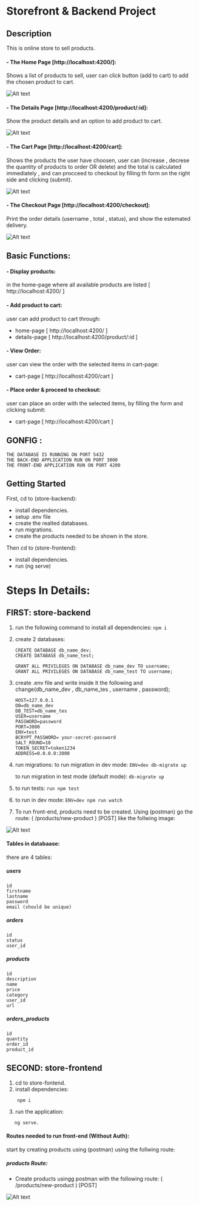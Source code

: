 # Storefront & Backend Project

## Description

This is online store to sell products.

#### - The Home Page [http://localhost:4200/]:

Shows a list of products to sell, user can click button (add to cart) to add the chosen product to cart.

![Alt text](assets/Home-page.png "home-page")

#### - The Details Page [http://localhost:4200/product/:id]:

Show the product details and an option to add product to cart.

![Alt text](assets/Details-page.png "details-page")

#### - The Cart Page [http://localhost:4200/cart]:

Shows the products the user have choosen, user can (increase , decrese the quantity of products to order OR delete) and the total is calculated immediately , and can procceed to checkout by filling th form on the right side and clicking (submit).

![Alt text](assets/Cart.png "cart-page")


#### - The Checkout Page [http://localhost:4200/checkout]:

Print the order details (username , total , status), and show the estemated delivery.

![Alt text](assets/Checkout-page.png "checkout-page")


## Basic Functions:
#### - Display products:
in the home-page where all available products are listed [ http://localhost:4200/ ]

#### - Add product to cart:
user can add product to cart through:
- home-page [ http://localhost:4200/ ]
- details-page [ http://localhost:4200/product/:id ]

#### - View Order:
user can view the order with the selected items in cart-page:
- cart-page [ http://localhost:4200/cart ]

#### - Place order & proceed to checkout:
user can place an order with the selected items, by filling the form and clicking submit:
- cart-page [ http://localhost:4200/cart ]



## GONFIG :

```
THE DATABASE IS RUNNING ON PORT 5432
THE BACK-END APPLICATION RUN ON PORT 3000
THE FRONT-END APPLICATION RUN ON PORT 4200
```

## Getting Started
First, cd to (store-backend):
- install dependencies.
- setup .env file
- create the realted databases.
- run migrations.
- create the products needed to be shown in the store.
    
Then cd to (store-frontend):
- install dependencies.
- run (ng serve)

# Steps In Details:

## FIRST: store-backend


1. run the following command to install all dependencies:
    ```npm i```

2. create 2 databases:
    ```
    CREATE DATABASE db_name_dev;
    CREATE DATABASE db_name_test;

    GRANT ALL PRIVILEGES ON DATABASE db_name_dev TO username;
    GRANT ALL PRIVILEGES ON DATABASE db_name_test TO username;
    ```

3. create .env file and write inside it the following and change(db_name_dev , db_name_tes , username , password);

    ```
    HOST=127.0.0.1
    DB=db_name_dev
    DB_TEST=db_name_tes
    USER=username
    PASSWORD=password
    PORT=3000
    ENV=test
    BCRYPT_PASSWORD= your-secret-password 
    SALT_ROUND=10
    TOKEN_SECRET=token1234
    ADDRESS=0.0.0.0:3000
    ```

3. run migrations:
    to run migration in dev mode:
    ```ENV=dev db-migrate up```

    to run migration in test mode (default mode):
    ```db-migrate up```

4. to run tests:
    ```run npm test```

5. to run in dev mode:
    ```ENV=dev npm run watch```

6. To run front-end, products need to be created.
    Using (postman) go the route:
    ( /products/new-product ) [POST] like the follwing image:
    
![Alt text](assets/creating-product.png "how to add body to create new product")

#### Tables in databaase:
there are 4 tables:

##### users
    id
    firstname
    lastname
    password
    email (should be unique)

##### orders
    id
    status
    user_id

##### products
    id
    description
    name
    price
    category
    user_id
    url

##### orders_products
    id
    quantity
    order_id
    product_id


## SECOND: store-frontend

1. cd to store-fontend.
2. install dependencies:
```
    npm i
``` 
3. run the application:
 ```
    ng serve.
 ``` 
#### Routes needed to run front-end (Without Auth):

start by creating products using (postman) using the follwing route:

##### products Route:

- Create products usingg postman with the following route:
    ( /products/new-product ) [POST]

![Alt text](assets/creating-product.png "how to add body to create new product")

